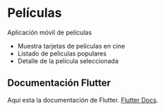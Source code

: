 # Películas

Aplicación móvil de películas

-   Muestra tarjetas de peliculas en cine
-   Listado de peliculas populares
-   Detalle de la pelicula seleccionada

## Documentación Flutter

Aquí esta la documentación de Flutter.
[Flutter Docs](https://flutter.dev/docs).
